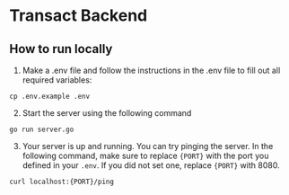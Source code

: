 # Transact Backend

## How to run locally

1. Make a .env file and follow the instructions in the .env file to fill out all required variables:

```
cp .env.example .env
```

2. Start the server using the following command

```
go run server.go
```

3. Your server is up and running. You can try pinging the server. In the following command, make sure to replace `{PORT}` with the port you defined in your `.env`. If you did not set one, replace `{PORT}` with 8080.

```
curl localhost:{PORT}/ping
```
